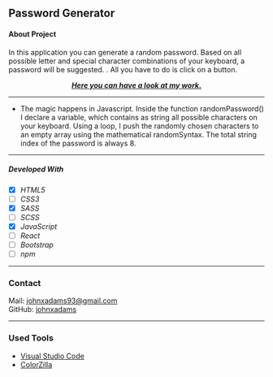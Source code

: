 ## Password Generator

#### About Project
In this application you can generate a random password. Based on all possible letter and special character combinations of your keyboard, a password will be suggested. . All you have to do is click on a button. 

<div align="center">

**_[Here you can have a look at my work.](https://johnxadams.github.io/password-generator/)_**



---
</div>

- The magic happens in Javascript. Inside the 
function randomPassword() I declare a variable, which contains as string all possible characters on your keyboard. Using a loop, I push the randomly chosen characters to an empty array using the mathematical randomSyntax.  The total string index of the password is always 8.
---

##### Developed With

- [x] _HTML5_
- [ ] _CSS3_
- [x] _SASS_
- [ ] _SCSS_
- [x] _JavaScript_
- [ ] _React_
- [ ] _Bootstrap_
- [ ] _npm_

---

### Contact

Mail: <johnxadams93@gmail.com><br>
GitHub: [johnxadams](https://github.com/johnxadams)<br>

---

### Used Tools

- [Visual Studio Code](https://code.visualstudio.com/)
- [ColorZilla](https://www.colorzilla.com/chrome/)
